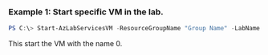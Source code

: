 ### Example 1: Start specific VM in the lab.
```powershell
PS C:\> Start-AzLabServicesVM -ResourceGroupName "Group Name" -LabName "Lab Name" -Name 0

```

This start the VM with the name 0.
